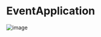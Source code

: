 # EventApplication

![image](https://user-images.githubusercontent.com/80635569/131212419-e1b8fa82-b42c-47b3-b5b9-d0608b810a28.png)

